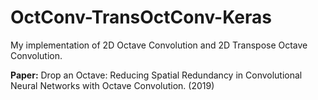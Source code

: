 # OctConv-TransOctConv-Keras
My implementation of 2D Octave Convolution and 2D Transpose Octave Convolution.

**Paper:** Drop an Octave: Reducing Spatial Redundancy in Convolutional Neural Networks with Octave Convolution. (2019)

